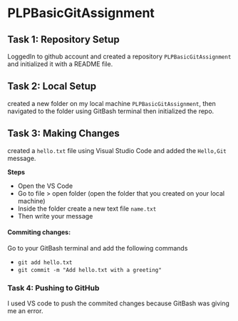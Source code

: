 # PLPBasicGitAssignment
## Task 1: Repository Setup

LoggedIn to github account and created a repository `PLPBasicGitAssignment` and initialized it with a README file.

## Task 2: Local Setup

created a new folder on my local machine `PLPBasicGitAssignment`, then navigated to the folder using GitBash terminal then initialized the repo.

## Task 3: Making Changes

created a `hello.txt` file using Visual Studio Code and added the `Hello,Git` message.

**Steps**
- Open the VS Code
- Go to file > open folder (open the folder that you created on your local machine)
- Inside the folder create a new text file `name.txt`
- Then write your message

#### Commiting changes:
Go to your GitBash terminal and add the following commands
- `git add hello.txt`
- `git commit -m "Add hello.txt with a greeting"`

### Task 4: Pushing to GitHub
I used VS code to push the commited changes because GitBash was giving me an error.


